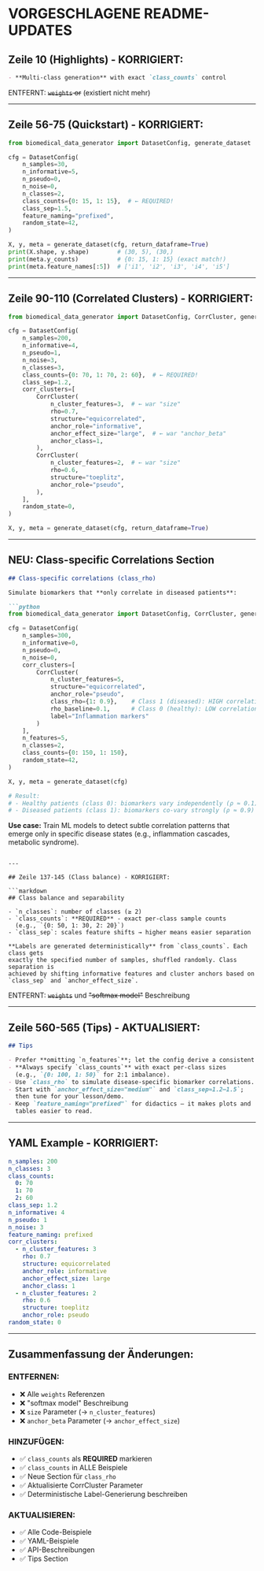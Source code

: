 # VORGESCHLAGENE README-UPDATES

## Zeile 10 (Highlights) - KORRIGIERT:

```markdown
- **Multi-class generation** with exact `class_counts` control
```

ENTFERNT: ~~`weights` or~~ (existiert nicht mehr)

---

## Zeile 56-75 (Quickstart) - KORRIGIERT:

```python
from biomedical_data_generator import DatasetConfig, generate_dataset

cfg = DatasetConfig(
    n_samples=30,
    n_informative=5,
    n_pseudo=0,
    n_noise=0,
    n_classes=2,
    class_counts={0: 15, 1: 15},  # ← REQUIRED!
    class_sep=1.5,
    feature_naming="prefixed",
    random_state=42,
)

X, y, meta = generate_dataset(cfg, return_dataframe=True)
print(X.shape, y.shape)        # (30, 5), (30,)
print(meta.y_counts)           # {0: 15, 1: 15} (exact match!)
print(meta.feature_names[:5])  # ['i1', 'i2', 'i3', 'i4', 'i5']
```

---

## Zeile 90-110 (Correlated Clusters) - KORRIGIERT:

```python
from biomedical_data_generator import DatasetConfig, CorrCluster, generate_dataset

cfg = DatasetConfig(
    n_samples=200,
    n_informative=4,
    n_pseudo=1,
    n_noise=3,
    n_classes=3,
    class_counts={0: 70, 1: 70, 2: 60},  # ← REQUIRED!
    class_sep=1.2,
    corr_clusters=[
        CorrCluster(
            n_cluster_features=3,  # ← war "size"
            rho=0.7,
            structure="equicorrelated",
            anchor_role="informative",
            anchor_effect_size="large",  # ← war "anchor_beta"
            anchor_class=1,
        ),
        CorrCluster(
            n_cluster_features=2,  # ← war "size"
            rho=0.6,
            structure="toeplitz",
            anchor_role="pseudo",
        ),
    ],
    random_state=0,
)

X, y, meta = generate_dataset(cfg, return_dataframe=True)
```

---

## NEU: Class-specific Correlations Section

```markdown
## Class-specific correlations (class_rho)

Simulate biomarkers that **only correlate in diseased patients**:

```python
from biomedical_data_generator import DatasetConfig, CorrCluster, generate_dataset

cfg = DatasetConfig(
    n_samples=300,
    n_informative=0,
    n_pseudo=0,
    n_noise=0,
    corr_clusters=[
        CorrCluster(
            n_cluster_features=5,
            structure="equicorrelated",
            anchor_role="pseudo",
            class_rho={1: 0.9},    # Class 1 (diseased): HIGH correlation
            rho_baseline=0.1,      # Class 0 (healthy): LOW correlation
            label="Inflammation markers"
        )
    ],
    n_features=5,
    n_classes=2,
    class_counts={0: 150, 1: 150},
    random_state=42,
)

X, y, meta = generate_dataset(cfg)

# Result:
# - Healthy patients (class 0): biomarkers vary independently (ρ ≈ 0.1)
# - Diseased patients (class 1): biomarkers co-vary strongly (ρ ≈ 0.9)
```

**Use case:** Train ML models to detect subtle correlation patterns that emerge only in specific disease states (e.g., inflammation cascades, metabolic syndrome).
```

---

## Zeile 137-145 (Class balance) - KORRIGIERT:

```markdown
## Class balance and separability

- `n_classes`: number of classes (≥ 2)
- `class_counts`: **REQUIRED** - exact per-class sample counts
  (e.g., `{0: 50, 1: 30, 2: 20}`)
- `class_sep`: scales feature shifts → higher means easier separation

**Labels are generated deterministically** from `class_counts`. Each class gets
exactly the specified number of samples, shuffled randomly. Class separation is
achieved by shifting informative features and cluster anchors based on
`class_sep` and `anchor_effect_size`.
```

ENTFERNT: ~~`weights`~~ und ~~"softmax model"~~ Beschreibung

---

## Zeile 560-565 (Tips) - AKTUALISIERT:

```markdown
## Tips

- Prefer **omitting `n_features`**; let the config derive a consistent total.
- **Always specify `class_counts`** with exact per-class sizes
  (e.g., `{0: 100, 1: 50}` for 2:1 imbalance).
- Use `class_rho` to simulate disease-specific biomarker correlations.
- Start with `anchor_effect_size="medium"` and `class_sep≈1.2–1.5`;
  then tune for your lesson/demo.
- Keep `feature_naming="prefixed"` for didactics — it makes plots and
  tables easier to read.
```

---

## YAML Example - KORRIGIERT:

```yaml
n_samples: 200
n_classes: 3
class_counts:
  0: 70
  1: 70
  2: 60
class_sep: 1.2
n_informative: 4
n_pseudo: 1
n_noise: 3
feature_naming: prefixed
corr_clusters:
  - n_cluster_features: 3
    rho: 0.7
    structure: equicorrelated
    anchor_role: informative
    anchor_effect_size: large
    anchor_class: 1
  - n_cluster_features: 2
    rho: 0.6
    structure: toeplitz
    anchor_role: pseudo
random_state: 0
```

---

## Zusammenfassung der Änderungen:

### ENTFERNEN:
- ❌ Alle `weights` Referenzen
- ❌ "softmax model" Beschreibung
- ❌ `size` Parameter (→ `n_cluster_features`)
- ❌ `anchor_beta` Parameter (→ `anchor_effect_size`)

### HINZUFÜGEN:
- ✅ `class_counts` als **REQUIRED** markieren
- ✅ `class_counts` in ALLE Beispiele
- ✅ Neue Section für `class_rho`
- ✅ Aktualisierte CorrCluster Parameter
- ✅ Deterministische Label-Generierung beschreiben

### AKTUALISIEREN:
- ✅ Alle Code-Beispiele
- ✅ YAML-Beispiele
- ✅ API-Beschreibungen
- ✅ Tips Section
